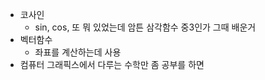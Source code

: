 - 코사인
	- sin, cos, 또 뭐 있었는데 암튼 삼각함수 중3인가 그때 배운거
- 벡터함수
	- 좌표를 계산하는데 사용
- 컴퓨터 그래픽스에서 다루는 수학만 좀 공부를 하면